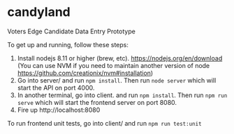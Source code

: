 # candyland
Voters Edge Candidate Data Entry Prototype

To get up and running, follow these steps:

1. Install nodejs 8.11 or higher (brew, etc).  https://nodejs.org/en/download (You can use NVM if you need to maintain another version of node https://github.com/creationix/nvm#installation)
2. Go into server/ and run ```npm install```.  Then run ```node server``` which will start the API on port 4000.
3. In another terminal, go into client. and run ```npm install```.  Then run ```npm run serve``` which will start the frontend server on port 8080.
4. Fire up http://localhost:8080


To run frontend unit tests, go into client/ and run ```npm run test:unit```
